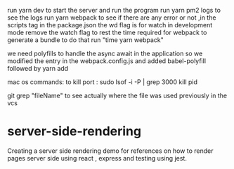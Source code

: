 run yarn dev to start the server and run the program
run yarn pm2 logs to see the logs
run yarn webpack to see if there are any error or not ,in the scripts tag in the package.json the wd flag is for watch in development mode remove the watch flag to rest the time required for webpack to generate a bundle to do that run "time yarn webpack"

we need polyfills to handle the async await in the application so we modified the entry in the webpack.config.js and added babel-polyfill followed by yarn add

mac os commands:
to kill port : sudo lsof -i -P | grep 3000
kill pid

git grep "fileName" to see actually where the file was used previously in the vcs

# server-side-rendering

Creating a server side rendering demo for references on how to render pages server side using react , express and testing using jest.
